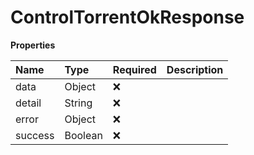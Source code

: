 # ControlTorrentOkResponse

**Properties**

| Name    | Type    | Required | Description |
| :------ | :------ | :------- | :---------- |
| data    | Object  | ❌       |             |
| detail  | String  | ❌       |             |
| error   | Object  | ❌       |             |
| success | Boolean | ❌       |             |
